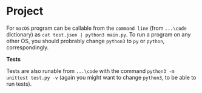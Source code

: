 # Project

For `macOS` program can be callable from the `command line` (from `...\code` dictionary) as `cat test.json | python3 main.py`. To run a program on any other OS, you should probrably change `python3` to `py` or `python`, correspondingly.

**Tests**

Tests are also runable from `...\code` with the command `python3 -m unittest test.py -v` (again you might want to change `python3`, to be able to run tests).
